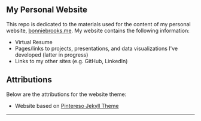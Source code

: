 ## My Personal Website

This repo is dedicated to the materials used for the content of my personal website, [bonniebrooks.me](https://bonniebrooks.me/). My website contains the following information:
- Virtual Resume
- Pages/links to projects, presentations, and data visualizations I've developed (latter in progress)
- Links to my other sites (e.g. GitHub, LinkedIn)

## Attributions

Below are the attributions for the website theme:

- Website based on [Pintereso Jekyll Theme](https://www.wowthemes.net/pintereso-free-bootstrap-jekyll-theme/)

---
